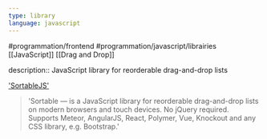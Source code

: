 ```yaml
---
type: library
language: javascript
---
```


#programmation/frontend 
#programmation/javascript/librairies
[[JavaScript]]
[[Drag and Drop]]

description:: JavaScript library for reorderable drag-and-drop lists

['SortableJS']('https://sortablejs.github.io/Sortable/')
> 'Sortable — is a JavaScript library for reorderable drag-and-drop lists on modern browsers and touch devices. No jQuery required. Supports Meteor, AngularJS, React, Polymer, Vue, Knockout and any CSS library, e.g. Bootstrap.'

